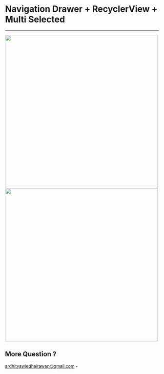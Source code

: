 Navigation Drawer + RecyclerView + Multi Selected
==============================

--------------
<img src="screenshot1.png" width="500"/>
<img src="screenshot2.png" width="500"/>



More Question ?
--------------
ardhityawiedhairawan@gmail.com  -
